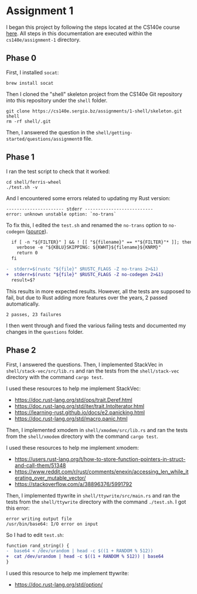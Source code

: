 # Assignment 1

I began this project by following the steps located at the CS140e course [here](https://cs140e.sergio.bz/assignments/1-shell/). All steps in this documentation are executed within the `cs140e/assignment-1` directory.

## Phase 0

First, I installed `socat`:

```
brew install socat
```

Then I cloned the "shell" skeleton project from the CS140e Git repository into this repository under the `shell` folder.

```
git clone https://cs140e.sergio.bz/assignments/1-shell/skeleton.git shell
rm -rf shell/.git
```

Then, I answered the question in the `shell/getting-started/questions/assignment0` file.

## Phase 1

I ran the test script to check that it worked:

```
cd shell/ferris-wheel
./test.sh -v
```

And I encountered some errors related to updating my Rust version:

```
---------------------- stderr --------------------------
error: unknown unstable option: `no-trans`
```

To fix this, I edited the `test.sh` and renamed the `no-trans` option to `no-codegen` ([source](https://github.com/flycheck/flycheck-rust/issues/66#issuecomment-419397291)).

```diff
  if [ -n "${FILTER}" ] && ! [[ "${filename}" == *"${FILTER}"* ]]; then
    verbose -e "${KBLU}SKIPPING: ${KWHT}${filename}${KNRM}"
    return 0
  fi

-  stderr=$(rustc "${file}" $RUSTC_FLAGS -Z no-trans 2>&1)
+  stderr=$(rustc "${file}" $RUSTC_FLAGS -Z no-codegen 2>&1)
  result=$?
```

This results in more expected results. However, all the tests are supposed to fail, but due to Rust adding more features over the years, 2 passed automatically.

```
2 passes, 23 failures
```

I then went through and fixed the various failing tests and documented my changes in the `questions` folder.

## Phase 2

First, I answered the questions.
Then, I implemented StackVec in `shell/stack-vec/src/lib.rs` and ran the tests from the `shell/stack-vec` directory with the command `cargo test`.

I used these resources to help me implement StackVec:
- https://doc.rust-lang.org/std/ops/trait.Deref.html
- https://doc.rust-lang.org/std/iter/trait.IntoIterator.html
- https://learning-rust.github.io/docs/e2.panicking.html
- https://doc.rust-lang.org/std/macro.panic.html

Then, I implemented xmodem in `shell/xmodem/src/lib.rs` and ran the tests from the `shell/xmodem` directory with the command `cargo test`.

I used these resources to help me implement xmodem:
- https://users.rust-lang.org/t/how-to-store-function-pointers-in-struct-and-call-them/51348
- https://www.reddit.com/r/rust/comments/enexin/accessing_len_while_iterating_over_mutable_vector/
- https://stackoverflow.com/a/38896376/5991792

Then, I implemented ttywrite in `shell/ttywrite/src/main.rs` and ran the tests from the `shell/ttywrite` directory with the command `./test.sh`. I got this error:

```
error writing output file
/usr/bin/base64: I/O error on input
```

So I had to edit `test.sh`:

```diff
function rand_string() {
-  base64 < /dev/urandom | head -c $((1 + RANDOM % 512))
+  cat /dev/urandom | head -c $((1 + RANDOM % 512)) | base64
}
```

I used this resource to help me implement ttywrite:
- https://doc.rust-lang.org/std/option/